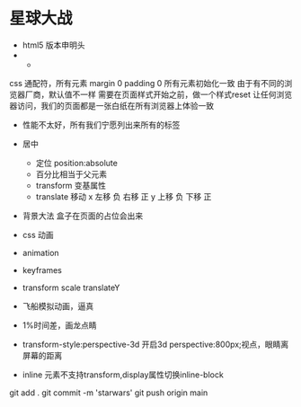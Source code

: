  # 星球大战
  - <!DOCTYPE html>
    html5 版本申明头
  - *
  css 通配符，所有元素
  margin 0 padding 0 所有元素初始化一致
  由于有不同的浏览器厂商，默认值不一样
  需要在页面样式开始之前，做一个样式reset 让任何浏览器访问，我们的页面都是一张白纸在所有浏览器上体验一致

   * 性能不太好，所有我们宁愿列出来所有的标签

 - 居中
   - 定位 position:absolute
    - 百分比相当于父元素
   - transform 变基属性
    - translate 移动
      x 左移 负 右移 正
      y 上移 负 下移 正
  - 背景大法
    盒子在页面的占位会出来

 - css 动画
  - animation
  - keyframes
  - transform scale translateY
  - 飞船模拟动画，逼真
  - 1%时间差，画龙点睛
  - transform-style:perspective-3d   开启3d
    perspective:800px;视点，眼睛离屏幕的距离

 - inline 元素不支持transform,display属性切换inline-block

  git add .
  git commit -m 'starwars'
  git push origin main